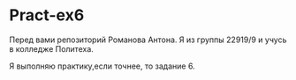 # Pract-ex6
Перед вами репозиторий Романова Антона. Я из группы 22919/9 и учусь в колледже Политеха.

Я выполняю практику,если точнее, то задание 6.
